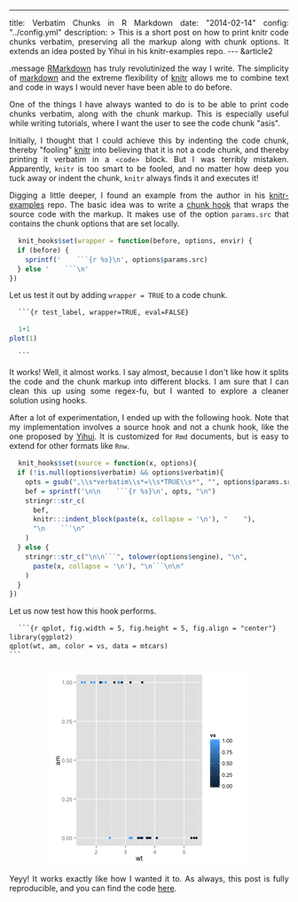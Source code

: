 ---
title: Verbatim Chunks in R Markdown
date: "2014-02-14"
config: "../config.yml"
description: >
  This is a short post on how to print knitr code chunks verbatim, preserving all the markup along with chunk options. It extends an idea posted by Yihui in his knitr-examples repo. 
--- &article2





.message [RMarkdown]() has truly revolutinized the way I write. The simplicity of [markdown]() and the extreme flexibility of [knitr]() allows me to combine text and code in ways I would never have been able to do before.

One of the things I have always wanted to do is to be able to print code chunks verbatim, along with the chunk markup. This is especially useful while writing tutorials, where I want the user to see the code chunk "asis". 

Initially, I thought that I could achieve this by indenting the code chunk, thereby "fooling" [knitr](http://github.com/yihui/knitr) into believing that it is not a code chunk, and thereby printing it verbatim in a `<code>` block. But I was terribly mistaken. Apparently, `knitr` is too smart to be fooled, and no matter how deep you tuck away or indent the chunk, `knitr` always finds it and executes it!

Digging a little deeper, I found an example from the author in his [knitr-examples](https://github.com/yihui/knitr-examples/blob/master/062-chunk-wrapper.Rmd) repo. The basic idea was to write a [chunk hook](yihui.name/knitr/hooks) that wraps the source code with the markup. It makes use of the option `params.src` that contains the chunk options that are set locally.


```r
knit_hooks$set(wrapper = function(before, options, envir) {
  if (before) {
    sprintf('    ```{r %s}\n', options$params.src)
  } else '    ```\n'
})
```


Let us test it out by adding `wrapper = TRUE` to a code chunk.

    ```{r test_label, wrapper=TRUE, eval=FALSE}

```r
1+1
plot(1)
```

    ```


It works! Well, it almost works. I say almost, because I don't like how it splits the code and the chunk markup into different blocks. I am sure that I can clean this up using some regex-fu, but I wanted to explore a cleaner solution using hooks.

After a lot of experimentation, I ended up with the following hook. Note that my implementation involves a source hook and not a chunk hook, like the one proposed by [Yihui](http://yihui.name). It is customized for `Rmd` documents, but is easy to extend for other formats like `Rnw`.


```r
knit_hooks$set(source = function(x, options){
  if (!is.null(options$verbatim) && options$verbatim){
    opts = gsub(",\\s*verbatim\\s*=\\s*TRUE\\s*", "", options$params.src)
    bef = sprintf('\n\n    ```{r %s}\n', opts, "\n")
    stringr::str_c(
      bef, 
      knitr:::indent_block(paste(x, collapse = '\n'), "    "), 
      "\n    ```\n"
    )
  } else {
    stringr::str_c("\n\n```", tolower(options$engine), "\n", 
      paste(x, collapse = '\n'), "\n```\n\n"
    )
  }
})
```


Let us now test how this hook performs.


    ```{r qplot, fig.width = 5, fig.height = 5, fig.align = "center"}
    library(ggplot2)
    qplot(wt, am, color = vs, data = mtcars)
    ```
<img src="assets/fig/qplot.png" title="plot of chunk qplot" alt="plot of chunk qplot" style="display: block; margin: auto;" />


Yeyy! It works exactly like how I wanted it to. As always, this post is fully reproducible, and you can find the code [here](index.Rmd).


<style>
pre {
  padding: 0;
}
pre code {
  padding: 1rem;
}
p {
  text-align: justify;
}
</style>
